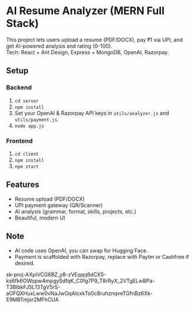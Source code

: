 # AI Resume Analyzer (MERN Full Stack)

This project lets users upload a resume (PDF/DOCX), pay ₹1 via UPI, and get AI-powered analysis and rating (0-100).  
Tech: React + Ant Design, Express + MongoDB, OpenAI, Razorpay.

## Setup

### Backend
1. `cd server`
2. `npm install`
3. Set your OpenAI & Razorpay API keys in `utils/analyzer.js` and `utils/payment.js`.
4. `node app.js`

### Frontend
1. `cd client`
2. `npm install`
3. `npm start`

## Features
- Resume upload (PDF/DOCX)
- UPI payment gateway (QR/Scanner)
- AI analysis (grammar, format, skills, projects, etc.)
- Beautiful, modern UI

## Note
- AI code uses OpenAI, you can swap for Hugging Face.
- Payment is scaffolded with Razorpay, replace with Paytm or Cashfree if desired.

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
